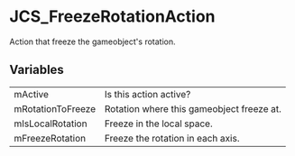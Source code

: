 # JCS_FreezeRotationAction

Action that freeze the gameobject's rotation.


## Variables

<table>
  <tr>
    <td>mActive</td>
    <td>Is this action active?</td>
  </tr>
  <tr>
    <td>mRotationToFreeze</td>
    <td>Rotation where this gameobject freeze at.</td>
  </tr>
  <tr>
    <td>mIsLocalRotation</td>
    <td>Freeze in the local space.</td>
  </tr>
  <tr>
    <td>mFreezeRotation</td>
    <td>Freeze the rotation in each axis.</td>
  </tr>
</table>
